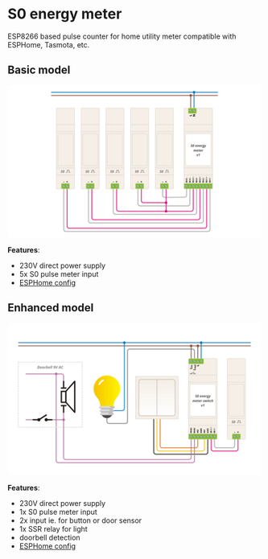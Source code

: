 # S0 energy meter
ESP8266 based pulse counter for home utility meter compatible with ESPHome, Tasmota, etc.

## Basic model
![S0-energy-meter](./images/S0-energy-meter.jpg)

**Features**:
- 230V direct power supply
- 5x S0 pulse meter input
- [ESPHome config](./config/S0-energy-meter.yaml)


## Enhanced model
![S0-energy-meter-switch](./images/S0-energy-meter-switch.jpg)

**Features**:
- 230V direct power supply
- 1x S0 pulse meter input
- 2x input ie. for button or door sensor
- 1x SSR relay for light
- doorbell detection
- [ESPHome config](./config/S0-energy-meter-switch.yaml)

